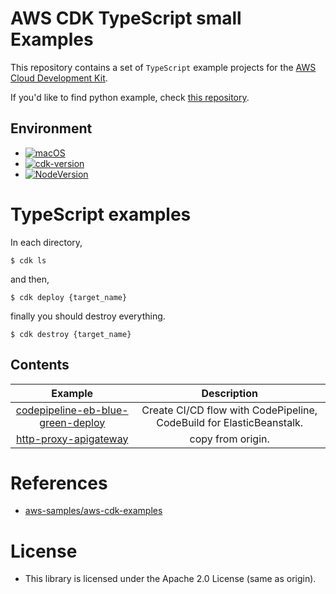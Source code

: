 # AWS CDK TypeScript small Examples

This repository contains a set of `TypeScript` example projects for the [AWS Cloud Development Kit](https://github.com/aws/aws-cdk).

If you'd like to find python example, check [this repository](https://github.com/gsy0911/aws-cdk-small-examples).

## Environment

- [![macOS](https://img.shields.io/badge/macOS_Catalina-10.15.7-green.svg)]()
- [![cdk-version](https://img.shields.io/badge/aws_cdk-1.88.0-green.svg)](https://formulae.brew.sh/formula/aws-cdk)
- [![NodeVersion](https://img.shields.io/badge/node-14.15.4-blue.svg)](https://nodejs.org/ja/)

# TypeScript examples

In each directory,

```
$ cdk ls
```

and then,

```
$ cdk deploy {target_name}
```

finally you should destroy everything.

```
$ cdk destroy {target_name}
```


## Contents

| Example | Description |
|:--:|:--:|
| [codepipeline-eb-blue-green-deploy](./typescript/codepipeline-eb-blue-green-deploy) | Create CI/CD flow with CodePipeline, CodeBuild for ElasticBeanstalk. |
| [http-proxy-apigateway](./typescript/http-proxy-apigateway) | copy from origin. |

# References

* [aws-samples/aws-cdk-examples](https://github.com/aws-samples/aws-cdk-examples)

# License

* This library is licensed under the Apache 2.0 License (same as origin).